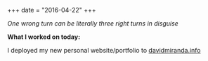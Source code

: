 +++
date = "2016-04-22"
+++

*One wrong turn can be literally three right turns in disguise*

**What I worked on today:**

I deployed my new personal website/portfolio to <a href="http://davidmiranda.info/">davidmiranda.info</a>